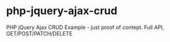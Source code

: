 # php-jquery-ajax-crud
PHP jQuery Ajax CRUD Example - just proof of contept. Full API, GET/POST/PATCH/DELETE
